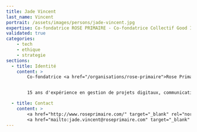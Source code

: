 ```yaml
---
title: Jade Vincent
last_name: Vincent
portrait: /assets/images/persons/jade-vincent.jpg
expertise: Co-fondatrice ROSE PRIMAIRE - Co-fondatrice Collectif Good IT !
validated: true
categories:
    - tech
    - ethique
    - strategie
sections:
  - title: Identité
    content: >
        Co-fondatrice <a href="/organisations/rose-primaire">Rose Primaire</a> (conseil et formation en communication numérique responsable) - Co-fondatrice Collectif Good IT !


        15 ans d'expérience en gestion de projets digitaux, communication responsable, accessibilité numérique.

  - title: Contact
    content: >
        <a href="http://www.roseprimaire.com/" target="_blank" rel="noreferrer">Site</a> –
        <a href="mailto:jade.vincent@roseprimaire.com" target="_blank" rel="noreferrer">Mail</a>
---
```

